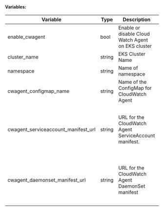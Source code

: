#### Variables:

| Variable                         | Type   | Description                                      | Default                                                                                     |
|----------------------------------|--------|--------------------------------------------------|---------------------------------------------------------------------------------------------|
| enable_cwagent                   | bool   | Enable or disable Cloud Watch Agent on EKS cluster | true                                                                                        |
| cluster_name                     | string | EKS Cluster Name                                 | null                                                                                        |
| namespace                        | string | Name of namespace                               | null                                                                                        |
| cwagent_configmap_name           | string | Name of the ConfigMap for CloudWatch Agent       | cwagentconfig                                                                               |
| cwagent_serviceaccount_manifest_url | string | URL for the CloudWatch Agent ServiceAccount manifest. | https://raw.githubusercontent.com/aws-samples/amazon-cloudwatch-container-insights/latest/k8s-deployment-manifest-templates/deployment-mode/daemonset/container-insights-monitoring/cwagent/cwagent-serviceaccount.yaml |
| cwagent_daemonset_manifest_url   | string | URL for the CloudWatch Agent DaemonSet manifest  | https://raw.githubusercontent.com/aws-samples/amazon-cloudwatch-container-insights/latest/k8s-deployment-manifest-templates/deployment-mode/daemonset/container-insights-monitoring/cwagent/cwagent-daemonset.yaml |
